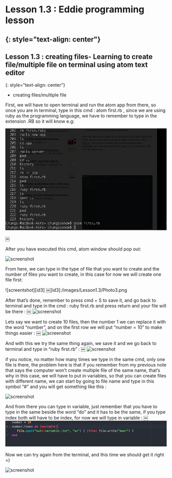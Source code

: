 # Lesson 1.3 : Eddie programming lesson
{: style="text-align: center"}
---------------------------------------


## Lesson 1.3 : creating files- Learning to create file/multiple file on terminal using atom text editor
{: style="text-align: center"}

- creating files/multiple file

First, we will have to open terminal and run the atom app from there, so once you are in terminal, type in this cmd : atom first.rb , since we are using ruby as the programming language, we have to remember to type in the extension .RB so it will know e.g:

![screenshot][id]

[id]:/images/Lesson1.3/Photo1.png
￼

After you have executed this cmd, atom window should pop out:

![screenshot][id2]

[id2]:/images/Lesson1.3/Photo2.png￼


From here, we can type in the type of file that you want to create and the number of files you want to create, in this case for now we will create one file first:

![screentshot][id3]
￼[id3]:/images/Lesson1.3/Photo3.png

After that’s done, remember to press cmd + S to save it, and go back to terminal and type in the cmd : ruby first.rb and press return and your file will be there :
￼
![screenshot][id4]

[id4]:/image/Lesson1.3/Photo4.png

Lets say we want to create 10 files, then the number 1 we can replace it with the word “number”, and on the first row we will put “number = 10” to make things easier :
￼
![screenshot][id5]

[id5]:/image/Lesson1.3/Photo5.png

And with this we try the same thing again, we save it and we go back to terminal and type in “ruby first.rb” :
￼
![screenshot][id6]

[id6]:/image/Lesson1.3/Photo6.png

if you notice, no matter how many times we type in the same cmd, only one file is there,  the problem here is that if you remember from my previous note that says the computer won’t create multiple file of the same name, that’s why in this case, we will have to put in variables, so that you can create files with different name, we can start by going to file name and type in this symbol “#” and you will get something like this :

![screenshot][id7]

[id7]:/images/Lesson1.3/Photo7.png￼

And from there you can type in variable, just remember that you have to type in the same beside the word “do” and it has to be the same, if you type index both will have to be index, for now we will type in variable :
￼
![screenshot][id8]

[id8]:/images/Lesson1.3/Photo8.png

Now we can try again from the terminal, and this time we should get it right =)

![screenshot][id9]

[id9]:/images/Lesson1.3/Photo9.png￼
